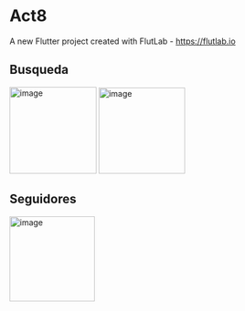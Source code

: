 # Act8

A new Flutter project created with FlutLab - https://flutlab.io

## Busqueda
<img width="152" alt="image" src="https://github.com/user-attachments/assets/f077d66b-9fc3-4139-8f05-045301176589" />
<img width="151" alt="image" src="https://github.com/user-attachments/assets/9c39c519-62ef-4231-8995-670645a5665b" />

## Seguidores
<img width="149" alt="image" src="https://github.com/user-attachments/assets/eb7da99f-bbcd-4df6-ad5d-50c822ae45f1" />

